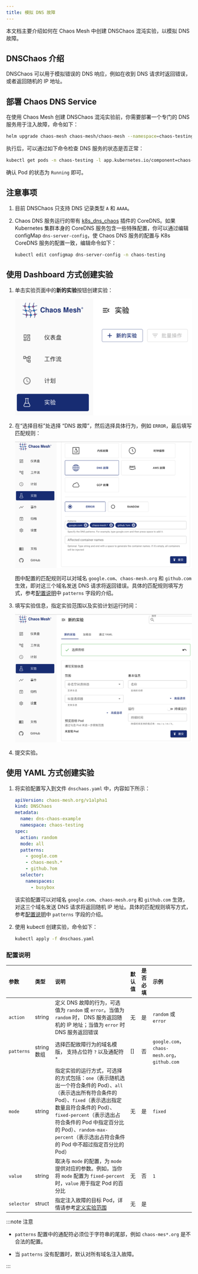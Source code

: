 ```yaml
---
title: 模拟 DNS 故障
---
```


本文档主要介绍如何在 Chaos Mesh 中创建 DNSChaos 混沌实验，以模拟 DNS 故障。

## DNSChaos 介绍

DNSChaos 可以用于模拟错误的 DNS 响应，例如在收到 DNS 请求时返回错误，或者返回随机的 IP 地址。

## 部署 Chaos DNS Service

在使用 Chaos Mesh 创建 DNSChaos 混沌实验前，你需要部署一个专门的 DNS 服务用于注入故障，命令如下：

```bash
helm upgrade chaos-mesh chaos-mesh/chaos-mesh --namespace=chaos-testing --set dnsServer.create=true
```

执行后，可以通过如下命令检查 DNS 服务的状态是否正常：

```bash
kubectl get pods -n chaos-testing -l app.kubernetes.io/component=chaos-dns-server
```

确认 Pod 的状态为 `Running` 即可。

## 注意事项

1. 目前 DNSChaos 只支持 DNS 记录类型 `A` 和 `AAAA`。

2. Chaos DNS 服务运行的带有 [k8s_dns_chaos](https://github.com/chaos-mesh/k8s_dns_chaos) 插件的 CoreDNS。如果 Kubernetes 集群本身的 CoreDNS 服务包含一些特殊配置，你可以通过编辑 configMap `dns-server-config`，使 Chaos DNS 服务的配置与 K8s CoreDNS 服务的配置一致，编辑命令如下：

    ```bash
    kubectl edit configmap dns-server-config -n chaos-testing
    ```

## 使用 Dashboard 方式创建实验

1. 单击实验页面中的**新的实验**按钮创建实验：

    ![创建实验](./img/create-new-exp.png)

2. 在“选择目标”处选择 “DNS 故障”，然后选择具体行为，例如 `ERROR`，最后填写匹配规则：

    ![DNSChaos 实验](./img/dnschaos-exp.png)

    图中配置的匹配规则可以对域名 `google.com`、`chaos-mesh.org` 和 `github.com` 生效，即对这三个域名发送 DNS 请求将返回错误。具体的匹配规则填写方式，参考[配置说明](#配置说明)中 `patterns` 字段的介绍。

3. 填写实验信息，指定实验范围以及实验计划运行时间：

    ![实验信息](./img/exp-info.png)

4. 提交实验。

## 使用 YAML 方式创建实验

1. 将实验配置写入到文件 `dnschaos.yaml` 中，内容如下所示：

    ```yaml
    apiVersion: chaos-mesh.org/v1alpha1
    kind: DNSChaos
    metadata:
      name: dns-chaos-example
      namespace: chaos-testing
    spec:
      action: random
      mode: all
      patterns:
        - google.com
        - chaos-mesh.*
        - github.?om
      selector:
        namespaces:
          - busybox
    ```

    该实验配置可以对域名 `google.com`、`chaos-mesh.org` 和 `github.com` 生效，对这三个域名发送 DNS 请求将返回随机 IP 地址。具体的匹配规则填写方式，参考[配置说明](#配置说明)中 `patterns` 字段的介绍。

2. 使用 kubectl 创建实验，命令如下：

    ```bash
    kubectl apply -f dnschaos.yaml
    ```

### 配置说明

| 参数 | 类型 | 说明 | 默认值 | 是否必填 | 示例 |
| :-- | :-- | :-- | :-- | :-- | :-- |
| `action` | string | 定义 DNS 故障的行为，可选值为 `random` 或 `error`。当值为 `random` 时， DNS 服务返回随机的 IP 地址；当值为 `error` 时 DNS 服务返回错误 | 无 | 是 | `random` 或 `error` |
| `patterns` | string 数组 | 选择匹配故障行为的域名模版， 支持占位符 `?` 以及通配符 `*` | [] | 否 | `google.com`，`chaos-mesh.org`，`github.com` |
| `mode` | string | 指定实验的运行方式，可选择的方式包括：`one`（表示随机选出一个符合条件的 Pod）、`all`（表示选出所有符合条件的 Pod）、`fixed`（表示选出指定数量且符合条件的 Pod）、`fixed-percent`（表示选出占符合条件的 Pod 中指定百分比的 Pod）、`random-max-percent`（表示选出占符合条件的 Pod 中不超过指定百分比的 Pod） | 无 | 是 | `fixed` |
| `value` | string | 取决与 `mode` 的配置，为 `mode` 提供对应的参数。例如，当你将 `mode` 配置为 `fixed-percent` 时，`value` 用于指定 Pod 的百分比 | 无 | 否 | `1` |
| `selector` | struct | 指定注入故障的目标 Pod，详情请参考[定义实验范围](./define-chaos-experiment-scope.md) | 无 | 是 |  |

:::note 注意

- `patterns` 配置中的通配符必须位于字符串的尾部，例如 `chaos-mes*.org` 是不合法的配置。

- 当 `patterns` 没有配置时，默认对所有域名注入故障。

:::